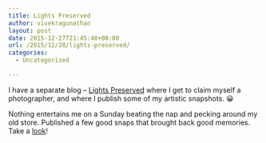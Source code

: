 ```yaml
---
title: Lights Preserved
author: vivekragunathan
layout: post
date: 2015-12-27T21:45:40+00:00
url: /2015/12/28/lights-preserved/
categories:
  - Uncategorized

---
```

I have a separate blog – [Lights Preserved][1] where I get to claim myself a photographer, and where I publish some of my artistic snapshots. 😀

Nothing entertains me on a Sunday beating the nap and pecking around my old store. Published a few good snaps that brought back good memories. Take a [look][1]!

 [1]: https://lightspreserved.wordpress.com/